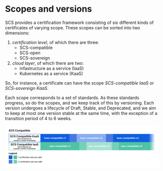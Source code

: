 # Scopes and versions

SCS provides a certification framework consisting of six different kinds of certificates of varying scope.
These scopes can be sorted into two dimensions:

1. _certification level_, of which there are three:
   - SCS-compatible
   - SCS-open
   - SCS-sovereign
2. _cloud layer_, of which there are two:
   - infastructure as a service (IaaS)
   - Kubernetes as a service (KaaS)

So, for instance, a certificate can have the scope _SCS-compatible IaaS_ or _SCS-sovereign KaaS_.

Each scope corresponds to a set of standards. As these standards progress, so do the scopes, and we keep track of this by versioning. Each version undergoes a lifecycle of Draft, Stable, and Deprecated, and we aim to keep at most one version stable at the same time, with the exception of a transition period of 4 to 6 weeks.

![Alt text](image.png)
